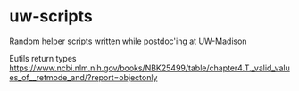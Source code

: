 # uw-scripts
Random helper scripts written while postdoc'ing at UW-Madison


Eutils return types
https://www.ncbi.nlm.nih.gov/books/NBK25499/table/chapter4.T._valid_values_of__retmode_and/?report=objectonly

